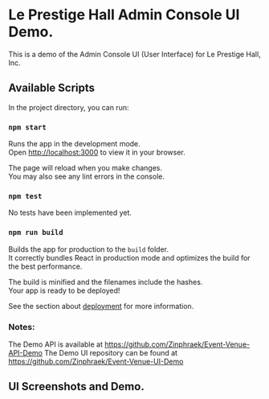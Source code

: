 # Le Prestige Hall Admin Console UI Demo.

This is a demo of the Admin Console UI (User Interface) for Le Prestige Hall, Inc.


## Available Scripts

In the project directory, you can run:

### `npm start`

Runs the app in the development mode.\
Open [http://localhost:3000](http://localhost:3000) to view it in your browser.

The page will reload when you make changes.\
You may also see any lint errors in the console.

### `npm test`

No tests have been implemented yet.

### `npm run build`

Builds the app for production to the `build` folder.\
It correctly bundles React in production mode and optimizes the build for the best performance.

The build is minified and the filenames include the hashes.\
Your app is ready to be deployed!

See the section about [deployment](https://facebook.github.io/create-react-app/docs/deployment) for more information.


### Notes:

The Demo API is available at https://github.com/Zinphraek/Event-Venue-API-Demo
The Demo UI repository can be found at https://github.com/Zinphraek/Event-Venue-UI-Demo


## UI Screenshots and Demo.
